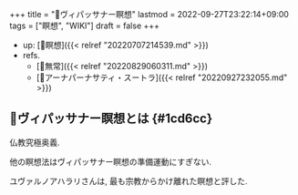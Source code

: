 +++
title = "📝ヴィパッサナー瞑想"
lastmod = 2022-09-27T23:22:14+09:00
tags = ["瞑想", "WIKI"]
draft = false
+++

-   up: [📁瞑想]({{< relref "20220707214539.md" >}})
-   refs.
    -   [📝無常]({{< relref "20220829060311.md" >}})
    -   [📝アーナパーナサティ・スートラ]({{< relref "20220927232055.md" >}})


## 📝ヴィパッサナー瞑想とは {#1cd6cc}

仏教究極奥義.

他の瞑想法はヴィパッサナー瞑想の準備運動にすぎない.

ユヴァルノアハラリさんは, 最も宗教からかけ離れた瞑想と評した.
